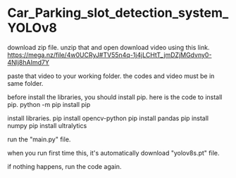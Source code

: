 ﻿# Car_Parking_slot_detection_system_YOLOv8

download zip file.
unzip that and open download video using this link.
    https://mega.nz/file/4w0UCRyJ#TV55n4q-1j4jLCHtT_jmDZjMGdvny0-4Nlj8hAImd7Y
    
paste that video to your working folder. the codes and video must be in same folder.

before install the libraries, you should install pip. here is the code to install pip.
  python -m pip install pip

install libraries.
  pip install opencv-python
  pip install pandas
  pip install numpy
  pip install ultralytics

run the "main.py" file.

when you run first time this, it's automatically download "yolov8s.pt" file.

if nothing happens, run the code again.
